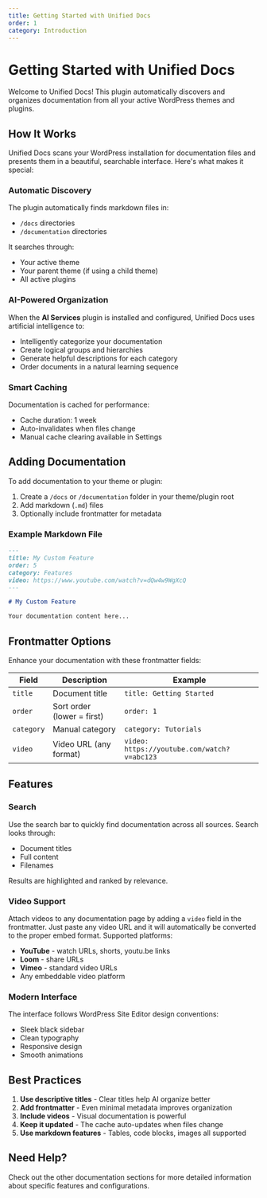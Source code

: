 ```yaml
---
title: Getting Started with Unified Docs
order: 1
category: Introduction
---
```


# Getting Started with Unified Docs

Welcome to Unified Docs! This plugin automatically discovers and organizes documentation from all your active WordPress themes and plugins.

## How It Works

Unified Docs scans your WordPress installation for documentation files and presents them in a beautiful, searchable interface. Here's what makes it special:

### Automatic Discovery

The plugin automatically finds markdown files in:
- `/docs` directories
- `/documentation` directories

It searches through:
- Your active theme
- Your parent theme (if using a child theme)
- All active plugins

### AI-Powered Organization

When the **AI Services** plugin is installed and configured, Unified Docs uses artificial intelligence to:

- Intelligently categorize your documentation
- Create logical groups and hierarchies
- Generate helpful descriptions for each category
- Order documents in a natural learning sequence

### Smart Caching

Documentation is cached for performance:
- Cache duration: 1 week
- Auto-invalidates when files change
- Manual cache clearing available in Settings

## Adding Documentation

To add documentation to your theme or plugin:

1. Create a `/docs` or `/documentation` folder in your theme/plugin root
2. Add markdown (`.md`) files
3. Optionally include frontmatter for metadata

### Example Markdown File

```markdown
---
title: My Custom Feature
order: 5
category: Features
video: https://www.youtube.com/watch?v=dQw4w9WgXcQ
---

# My Custom Feature

Your documentation content here...
```

## Frontmatter Options

Enhance your documentation with these frontmatter fields:

| Field | Description | Example |
|-------|-------------|---------|
| `title` | Document title | `title: Getting Started` |
| `order` | Sort order (lower = first) | `order: 1` |
| `category` | Manual category | `category: Tutorials` |
| `video` | Video URL (any format) | `video: https://youtube.com/watch?v=abc123` |

## Features

### Search

Use the search bar to quickly find documentation across all sources. Search looks through:
- Document titles
- Full content
- Filenames

Results are highlighted and ranked by relevance.

### Video Support

Attach videos to any documentation page by adding a `video` field in the frontmatter. Just paste any video URL and it will automatically be converted to the proper embed format. Supported platforms:
- **YouTube** - watch URLs, shorts, youtu.be links
- **Loom** - share URLs
- **Vimeo** - standard video URLs
- Any embeddable video platform

### Modern Interface

The interface follows WordPress Site Editor design conventions:
- Sleek black sidebar
- Clean typography
- Responsive design
- Smooth animations

## Best Practices

1. **Use descriptive titles** - Clear titles help AI organize better
2. **Add frontmatter** - Even minimal metadata improves organization
3. **Include videos** - Visual documentation is powerful
4. **Keep it updated** - The cache auto-updates when files change
5. **Use markdown features** - Tables, code blocks, images all supported

## Need Help?

Check out the other documentation sections for more detailed information about specific features and configurations.
